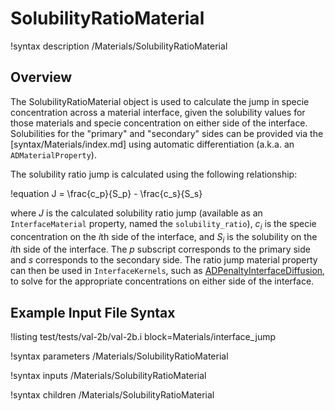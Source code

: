# SolubilityRatioMaterial

!syntax description /Materials/SolubilityRatioMaterial

## Overview

The SolubilityRatioMaterial object is used to calculate the jump in specie concentration across a
material interface, given the solubility values for those materials and specie concentration on
either side of the interface. Solubilities for the "primary" and "secondary" sides can be provided
via the [syntax/Materials/index.md] using automatic differentiation (a.k.a. an
`ADMaterialProperty`).

The solubility ratio jump is calculated using the following relationship:

!equation
J = \frac{c_p}{S_p} - \frac{c_s}{S_s}

where $J$ is the calculated solubility ratio jump (available as an `InterfaceMaterial` property,
named the `solubility_ratio`), $c_i$ is the specie concentration on the $i$th side of the
interface, and $S_i$ is the solubility on the $i$th side of the interface. The $p$ subscript
corresponds to the primary side and $s$ corresponds to the secondary side. The ratio jump material
property can then be used in `InterfaceKernels`, such as [ADPenaltyInterfaceDiffusion](PenaltyInterfaceDiffusion.md),
to solve for the appropriate concentrations on either side of the interface.

## Example Input File Syntax

!listing test/tests/val-2b/val-2b.i block=Materials/interface_jump

!syntax parameters /Materials/SolubilityRatioMaterial

!syntax inputs /Materials/SolubilityRatioMaterial

!syntax children /Materials/SolubilityRatioMaterial
